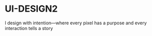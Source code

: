 # UI-DESIGN2
 I design with intention—where every pixel has a purpose and every interaction tells a story
